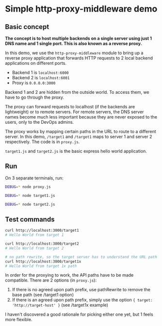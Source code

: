 # Simple http-proxy-middleware demo

## Basic concept

**The concept is to host multiple backends on a single server using just 1 DNS name and 1 single port. This is also known as a reverse proxy.** 

In this demo, we use the `http-proxy-middleware` module to bring up a reverse proxy application that forwards HTTP requests to 2 local backend applications on different ports.

* Backend 1 is `localhost:6000`
* Backend 2 is `localhost:6001`
* Proxy is `0.0.0.0:3000`

Backend 1 and 2 are hidden from the outside world. To access them, we have to go through the proxy.

The proxy can forward requests to localhost (if the backends are lightweight) or to remote servers. For remote servers, the DNS server names become much less important because they are never exposed to the users, only to the DevOps admins.

The proxy works by mapping certain paths in the URL to route to a different server. In this demo, `/target1` and `/target1` maps to server 1 and server 2 respectively. The code is in `proxy.js`.

`target1.js` and `target2.js` is the basic express hello world application.

## Run

On 3 separate terminals, run:

```sh
DEBUG=* node proxy.js
```

```sh
DEBUG=* node target1.js
```

```sh
DEBUG=* node target2.js
```

## Test commands

```sh
curl http://localhost:3000/target1
# Hello World from target 1

curl http://localhost:3000/target2
# Hello World from target 2

# no path rewrite, so the target server has to understand the URL path
curl http://localhost:3000/target1x
# Hello World from target 1x path
```

In order for the proxying to work, the API paths have to be made compatible. There are 2 options (in `proxy.js`):

1. If there is no agreed upon path prefix, use pathRewrite to remove the base path (see /target1 option)
1. If there is an agreed upon path prefix, simply use the option `{ target: 'http://target-host' }` (see /target1x example)

I haven't discovered a good rationale for picking either one yet, but 1 feels more flexible.
